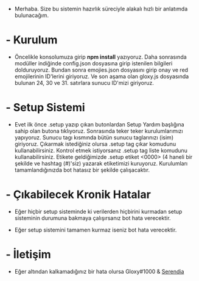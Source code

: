 - Merhaba. Size bu sistemin hazırlık süreciyle alakalı hızlı bir anlatımda bulunacağım.

# - Kurulum

* Öncelikle konsolumuza girip **npm install** yazıyoruz. Daha sonrasında modüller indiğinde config.json dosyasına girip istenilen bilgileri dolduruyoruz. Bundan sonra emojies.json dosyasını girip onay ve red emojilerinin ID'lerini giriyoruz. Ve son aşama olan gloxy.js dosyasında bulunan 24, 30 ve 31. satırlara sunucu ID'mizi giriyoruz.

# - Setup Sistemi

* Evet ilk önce .setup yazıp çıkan butonlardan Setup Yardım başlığına sahip olan butona tıklıyoruz. Sonrasında teker teker kurulumlarımızı yapıyoruz. Sunucu tagı kısmında bütün sunucu taglarınızı (isim) giriyoruz. Çıkarmak istediğiniz olursa .setup tag çıkar <TAG> komudunu kullanabilirsiniz. Kontrol etmek istiyorsanız .setup tag liste komudunu kullanabilirsiniz. Etikete geldiğimizde .setup etiket <0000> (4 haneli bir şekilde ve hashtag (#)'siz) yazarak etiketimizi kuruyoruz. Kurulumları tamamlandığınızda bot hatasız bir şekilde çalışacaktır.

# - Çıkabilecek Kronik Hatalar

* Eğer hiçbir setup sisteminde ki verilerden hiçbirini kurmadan setup sisteminin durumuna bakmaya çalışırsanız bot hata verecektir.
  
* Eğer setup sistemini tamamen kurmaz iseniz bot hata verecektir.

# - İletişim

* Eğer altından kalkamadığınız bir hata olursa Gloxy#1000 & [Serendia](https://discord.gg/serendia)
